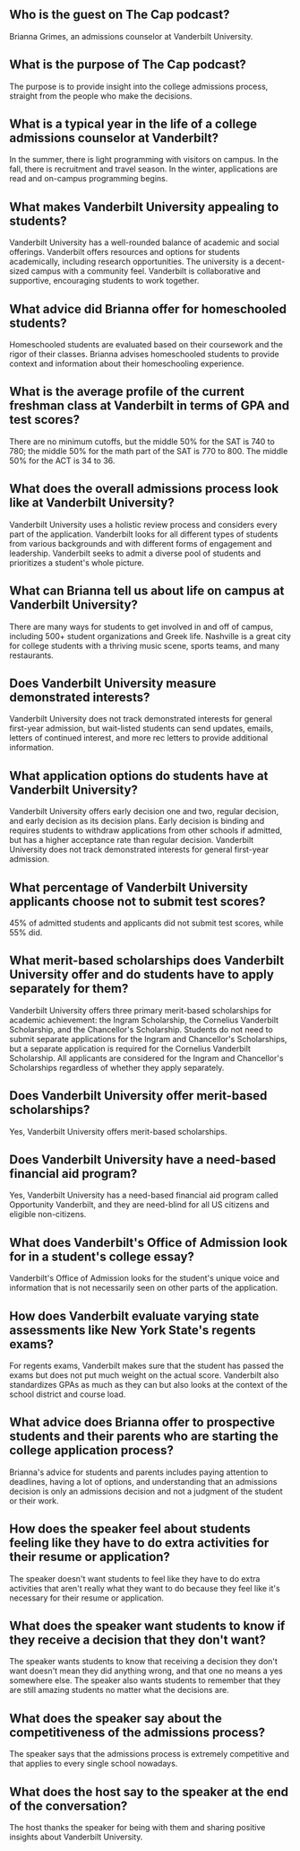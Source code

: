 ## Who is the guest on The Cap podcast?
Brianna Grimes, an admissions counselor at Vanderbilt University.

## What is the purpose of The Cap podcast?
The purpose is to provide insight into the college admissions process, straight from the people who make the decisions.

## What is a typical year in the life of a college admissions counselor at Vanderbilt?
In the summer, there is light programming with visitors on campus. In the fall, there is recruitment and travel season. In the winter, applications are read and on-campus programming begins.

## What makes Vanderbilt University appealing to students?
Vanderbilt University has a well-rounded balance of academic and social offerings. Vanderbilt offers resources and options for students academically, including research opportunities. The university is a decent-sized campus with a community feel. Vanderbilt is collaborative and supportive, encouraging students to work together.

## What advice did Brianna offer for homeschooled students?
Homeschooled students are evaluated based on their coursework and the rigor of their classes. Brianna advises homeschooled students to provide context and information about their homeschooling experience.

## What is the average profile of the current freshman class at Vanderbilt in terms of GPA and test scores?
There are no minimum cutoffs, but the middle 50% for the SAT is 740 to 780; the middle 50% for the math part of the SAT is 770 to 800. The middle 50% for the ACT is 34 to 36. 

## What does the overall admissions process look like at Vanderbilt University?
Vanderbilt University uses a holistic review process and considers every part of the application. Vanderbilt looks for all different types of students from various backgrounds and with different forms of engagement and leadership. Vanderbilt seeks to admit a diverse pool of students and prioritizes a student's whole picture.

## What can Brianna tell us about life on campus at Vanderbilt University?
There are many ways for students to get involved in and off of campus, including 500+ student organizations and Greek life. Nashville is a great city for college students with a thriving music scene, sports teams, and many restaurants.
 
## Does Vanderbilt University measure demonstrated interests?
Vanderbilt University does not track demonstrated interests for general first-year admission, but wait-listed students can send updates, emails, letters of continued interest, and more rec letters to provide additional information.
 
## What application options do students have at Vanderbilt University?
Vanderbilt University offers early decision one and two, regular decision, and early decision as its decision plans. Early decision is binding and requires students to withdraw applications from other schools if admitted, but has a higher acceptance rate than regular decision. Vanderbilt University does not track demonstrated interests for general first-year admission.
 
## What percentage of Vanderbilt University applicants choose not to submit test scores?
45% of admitted students and applicants did not submit test scores, while 55% did.
 
## What merit-based scholarships does Vanderbilt University offer and do students have to apply separately for them?
Vanderbilt University offers three primary merit-based scholarships for academic achievement: the Ingram Scholarship, the Cornelius Vanderbilt Scholarship, and the Chancellor's Scholarship. Students do not need to submit separate applications for the Ingram and Chancellor's Scholarships, but a separate application is required for the Cornelius Vanderbilt Scholarship. All applicants are considered for the Ingram and Chancellor's Scholarships regardless of whether they apply separately.

## Does Vanderbilt University offer merit-based scholarships?
Yes, Vanderbilt University offers merit-based scholarships.
## Does Vanderbilt University have a need-based financial aid program?
Yes, Vanderbilt University has a need-based financial aid program called Opportunity Vanderbilt, and they are need-blind for all US citizens and eligible non-citizens.
## What does Vanderbilt's Office of Admission look for in a student's college essay?
Vanderbilt's Office of Admission looks for the student's unique voice and information that is not necessarily seen on other parts of the application.
## How does Vanderbilt evaluate varying state assessments like New York State's regents exams?
For regents exams, Vanderbilt makes sure that the student has passed the exams but does not put much weight on the actual score. Vanderbilt also standardizes GPAs as much as they can but also looks at the context of the school district and course load.
## What advice does Brianna offer to prospective students and their parents who are starting the college application process?
Brianna's advice for students and parents includes paying attention to deadlines, having a lot of options, and understanding that an admissions decision is only an admissions decision and not a judgment of the student or their work.

## How does the speaker feel about students feeling like they have to do extra activities for their resume or application?
The speaker doesn't want students to feel like they have to do extra activities that aren't really what they want to do because they feel like it's necessary for their resume or application. 

## What does the speaker want students to know if they receive a decision that they don't want?
The speaker wants students to know that receiving a decision they don't want doesn't mean they did anything wrong, and that one no means a yes somewhere else. The speaker also wants students to remember that they are still amazing students no matter what the decisions are. 

## What does the speaker say about the competitiveness of the admissions process?
The speaker says that the admissions process is extremely competitive and that applies to every single school nowadays. 

## What does the host say to the speaker at the end of the conversation?
The host thanks the speaker for being with them and sharing positive insights about Vanderbilt University.

